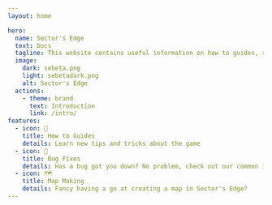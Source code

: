 ```yaml
---
layout: home

hero:
  name: Sector's Edge
  text: Docs
  tagline: This website contains useful information on how to guides, support, fixes and map making.
  image:
    dark: sebeta.png
    light: sebetadark.png
    alt: Sector's Edge
  actions:
    - theme: brand
      text: Introduction
      link: /intro/
features:
  - icon: 🚀
    title: How to Guides
    details: Learn new tips and tricks about the game
  - icon: 📖
    title: Bug Fixes
    details: Has a bug got you down? No problem, check out our common issues and fixes
  - icon: 🗺️
    title: Map Making
    details: Fancy having a go at creating a map in Sector's Edge?
---
```

